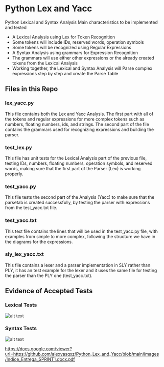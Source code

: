 # Python Lex and Yacc
Python Lexical and Syntax Analysis
Main characteristics to be implemented and tested
<ul>
<li>A Lexical Analysis using Lex for Token Recognition </li>
<li>Some tokens will include IDs, reserved words, operation symbols </li>
<li>Some tokens will be recognized using Regular Expressions</li>
<li>A Syntax Analysis using grammars for Expression Recognition</li>
<li>The grammars will use either other expressions or the already created tokens from the Lexical Analysis</li>
<li>Working together, the Lexical and Syntax Analysis will Parse complex expressions step by step and create the Parse Table</li>
</ul>

## Files in this Repo

### lex_yacc.py
This file contains both the Lex and Yacc Analysis. The first part with all of the tokens and regular expressions for more complex tokens such as numbers, floating numbers, ids, and strings.
The second part of the file contains the grammars used for recognizing expressions and building the parser.

### test_lex.py
This file has unit tests for the Lexical Analysis part of the previous file, testing IDs, numbers, floating numbers, operation symbols, and reserved words, making sure that the first part of the Parser (Lex) is working properly.

### test_yacc.py
This file tests the second part of the Analysis (Yacc) to make sure that the parsetab is created successfully, by testing the parser with expressions from the test_yacc.txt file.

### test_yacc.txt
This text file contains the lines that will be used in the test_yacc.py file, with examples from simple to more complex, following the structure we have in the diagrams for the expressions.

### sly_lex_yacc.txt
This file contains a lexer and a parser implementation in SLY rather than PLY, it has an test example for the lexer and it uses the same file for testing the parser than the PLY one (test_yacc.txt).

## Evidence of Accepted Tests

### Lexical Tests
![alt text](https://github.com/alexvasqxz/Python_Lex_and_Yacc/blob/main/images/test_lex_1.png)

### Syntax Tests
![alt text](https://github.com/alexvasqxz/Python_Lex_and_Yacc/blob/main/images/test_yacc_1.png)



https://docs.google.com/viewer?url=https://github.com/alexvasqxz/Python_Lex_and_Yacc/blob/main/images/Indice_Entrega_SPRINT1.docx.pdf
